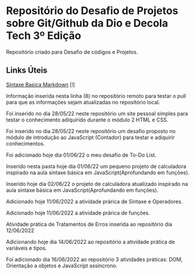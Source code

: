 # Repositório do Desafio de Projetos sobre Git/Github da Dio e Decola Tech 3º Edição
Repositório criado para Desafio de códigos e Projetos.


## Links Úteis
[Sintaxe  Basica Markdown](https://www.markdownguide.org/basic-syntax/)
[l]

Informação inserida nesta linha (8) no repositório remoto para testar o pull para que as informações sejam atualizadas no repositório local.

Foi inserido no dia 28/05/22 neste repositório um site pessoal simples para testar o conhecimento adiquirido durante o módulo 2 HTML e CSS.

Foi inserido no dia 28/05/22 neste repositório um desafio proposto no módulo de introdução ao JavaScript (Contador) para testar e adiquirir conhecimentos.

Foi adicionado hoje dia 01/06/22 o meu desafio de To-Do List.

Inserido nesta pasta hoje dia 01/06/22 um pequeno projeto de calculadora inspirado na aula sintaxe básica em JavaScript(Aprofundando em funções).

Inserido hoje dia 02/06/22 o projeto de calculadora atualizado inspirado na aula sintaxe básica em JavaScript(Aprofundando em funções).

Adicionado hoje 11/06/2022 a atividade prárica de Sintaxe e Operadores.


Adicionado hoje 11/06/2022 a atividade prárica de funções.

Atividade prática de Tratamentos de Erros inserida ao repositório dia 12/06/2022

Adicionando hoje dia 14/06/2022 ao repositório a atividade prática de variáveis e tipos.

Foi adicionado dia 16/06/2022 ao repositório 3 atividades práticas: DOM,  Orientação a objetos e JavaScript assincrono.




